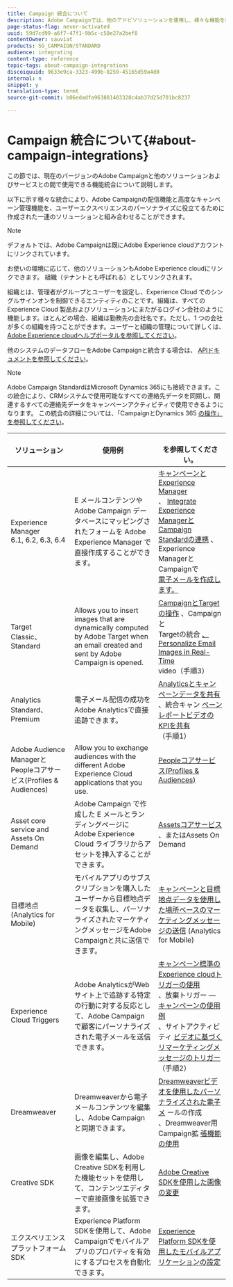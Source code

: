 ```yaml
---
title: Campaign 統合について
description: Adobe Campaignでは、他のアドビソリューションを使用し、様々な機能を組み合わせることができます。
page-status-flag: never-activated
uuid: 59d7cd99-a6f7-47f1-9b5c-c50e27a2bef8
contentOwner: sauviat
products: SG_CAMPAIGN/STANDARD
audience: integrating
content-type: reference
topic-tags: about-campaign-integrations
discoiquuid: 9633e9ca-3323-499b-8259-45165d59a4d0
internal: n
snippet: y
translation-type: tm+mt
source-git-commit: b06edadfa963881403328c4ab37d25d701bc8237

---
```



# Campaign 統合について{#about-campaign-integrations}

この節では、現在のバージョンのAdobe Campaignと他のソリューションおよびサービスとの間で使用できる機能統合について説明します。

以下に示す様々な統合により、Adobe Campaignの配信機能と高度なキャンペーン管理機能を、ユーザーエクスペリエンスのパーソナライズに役立てるために作成された一連のソリューションと組み合わせることができます。

>[!NOTE]
>
> デフォルトでは、Adobe Campaignは既にAdobe Experience cloudアカウントにリンクされています。

お使いの環境に応じて、他のソリューションもAdobe Experience cloudにリンクできます。 組織（テナントとも呼ばれる）としてリンクされます。

組織とは、管理者がグループとユーザーを設定し、Experience Cloud でのシングルサインオンを制御できるエンティティのことです。組織は、すべての Experience Cloud 製品およびソリューションにまたがるログイン会社のように機能します。ほとんどの場合、組織は勤務先の会社名です。ただし、1 つの会社が多くの組織を持つことができます。ユーザーと組織の管理について詳しくは、 [Adobe Experience cloudヘルプポータルを参照してください](https://marketing.adobe.com/resources/help/en_US/mcloud/organizations.html)。

他のシステムのデータフローをAdobe Campaignと統合する場合は、 [APIドキュメントを参照してください](../../api/using/about-campaign-standard-apis.md)。

>[!NOTE]
>
>Adobe Campaign StandardはMicrosoft Dynamics 365にも接続できます。この統合により、CRMシステムで使用可能なすべての連絡先データを同期し、関連するすべての連絡先データをキャンペーンアクティビティで使用できるようになります。 この統合の詳細については、「CampaignとDynamics 365 [の操作」を参照してください](https://helpx.adobe.com/campaign/kb/acs-ms-dynamics.html)。


<table> 
 <thead> 
  <tr> 
   <th> ソリューション<br /> </th> 
   <th> 使用例<br /> </th> 
   <th> <br />を参照してください。 </th> 
  </tr> 
 </thead> 
 <tbody> 
  <tr> 
   <td> Experience Manager<br /> 6.1, 6.2, 6.3, 6.4<br /> </td> 
   <td> E メールコンテンツや Adobe Campaign データベースにマッピングされたフォームを Adobe Experience Manager で直接作成することができます。<br /> </td> 
   <td> 
     <a href="../../integrating/using/integrating-with-experience-manager.md">キャンペーンとExperience Manager</a><br/>、 <a href="https://helpx.adobe.com/experience-manager/6-4/sites/administering/using/campaignstandard.html">Integrate Experience ManagerとCampaign Standardの連携</a> 、Experience ManagerとCampaignで <br/><a href="https://docs.campaign.adobe.com/doc/standard/getting_started/en/ACS_AEM.html">電子メールを作成します。</a> 
    </td> 
  </tr> 
  <tr> 
   <td> Target<br /> Classic、Standard<br /> </td> 
   <td> Allows you to insert images that are dynamically computed by Adobe Target when an email created and sent by Adobe Campaign is opened.<br /> </td> 
   <td> 
    <a href="../../integrating/using/about-campaign-target-integration.md">CampaignとTargetの操作</a> 、Campaignと <br/>Targetの統合 <a href="https://marketing.adobe.com/resources/help/en_US/target/a4t/c_campaign_and_target.html">、Personalize Email Images in Real-Time</a><br/><a href="https://helpx.adobe.com/marketing-cloud/how-to/email-marketing.html"></a> video（手順3）
    </td> 
  </tr> 
  <tr> 
   <td> Analytics<br /> Standard、Premium <br /> </td> 
   <td> 電子メール配信の成功をAdobe Analyticsで直接追跡できます。<br /> </td> 
   <td> 
    <a href="../../integrating/using/about-campaign-analytics-integration.md">Analyticsとキャンペーンデータを共有</a><br/>、統合キャン <a href="https://helpx.adobe.com/marketing-cloud/how-to/email-marketing.html">ペーンレポートビデオのKPIを共有</a> （手順1）
    </td> 
  </tr> 
  <tr> 
   <td> Adobe Audience ManagerとPeopleコアサービス(Profiles &amp; Audiences)<br /> </td> 
   <td> Allow you to exchange audiences with the different Adobe Experience Cloud applications that you use.<br /> </td> 
   <td> <a href="../../integrating/using/about-campaign-audience-manager-or-people-core-service-integration.md">Peopleコアサービス(Profiles &amp; Audiences)</a><br /> </td> 
  </tr> 
  <tr> 
   <td> Asset core service and Assets On Demand<br /> </td> 
   <td> Adobe Campaign で作成した E メールとランディングページに Adobe Experience Cloud ライブラリからアセットを挿入することができます。<br /> </td> 
   <td> <a href="../../integrating/using/working-with-campaign-and-assets-core-service.md">Assetsコアサービス</a> 、またはAssets On Demand<br /> </td> 
  </tr> 
  <tr> 
   <td> 目標地点(Analytics for Mobile)<br /> </td> 
   <td> モバイルアプリのサブスクリプションを購入したユーザーから目標地点データを収集し、パーソナライズされたマーケティングメッセージをAdobe Campaignと共に送信できます。<br /> </td> 
   <td> <a href="../../integrating/using/about-campaign-points-of-interest-data-integration.md">キャンペーンと目標地点データを使用した場所ベースのマーケティングメッセージの送信</a> (Analytics for Mobile)<br /> </td> 
  </tr> 
  <tr> 
   <td> Experience Cloud Triggers<br /> </td> 
   <td> Adobe AnalyticsがWebサイト上で追跡する特定の行動に対する反応として、Adobe Campaignで顧客にパーソナライズされた電子メールを送信できます。<br /> </td> 
   <td> 
    <a href="../../integrating/using/about-adobe-experience-cloud-triggers.md">キャンペーン標準のExperience cloudトリガーの使用</a><br/>、放棄トリガー — <a href="../../integrating/using/abandonment-triggers-use-cases.md">キャンペーンの使用例</a><br/>、サイトアクティビティ <a href="https://helpx.adobe.com/marketing-cloud/how-to/email-marketing.html">ビデオに基づくリマーケティングメッセージのトリガー</a> （手順2）
    </td> 
  </tr> 
  <tr> 
   <td> Dreamweaver<br /> </td> 
   <td> Dreamweaverから電子メールコンテンツを編集し、Adobe Campaignと同期できます。<br /> </td> 
   <td> 
    <a href="https://helpx.adobe.com/campaign/kt/acs/using/acs-dreamweaver-integration-feature-video-use.html">Dreamweaverビデオを使用したパーソナライズされた電子メ</a> ールの作成 <br/>、Dreamweaver用Campaign拡 <a href="https://helpx.adobe.com/dreamweaver/using/working-with-dreamweaver-and-campaign.html">張機能の使用</a> 
  </td> 
  </tr> 
  <tr> 
   <td> Creative SDK<br /> </td> 
   <td> 画像を編集し、Adobe Creative SDKを利用した機能セットを使用して、コンテンツエディターで直接画像を拡張できます。<br /> </td> 
   <td> <a href="../../designing/using/images.md#modifying-images-with-the-adobe-creative-sdk">Adobe Creative SDKを使用した画像の変更</a><br /> </td> 
  </tr> 
  <tr> 
   <td> エクスペリエンスプラットフォームSDK<br /> </td> 
   <td> Experience Platform SDKを使用して、Adobe Campaignでモバイルアプリのプロパティを有効にするプロセスを自動化できます。<br /> </td> 
   <td> <a href="https://helpx.adobe.com/campaign/kb/configuring-app-sdk.html">Experience Platform SDKを使用したモバイルアプリケーションの設定</a><br /> </td> 
  </tr> 
 </tbody> 
</table>

